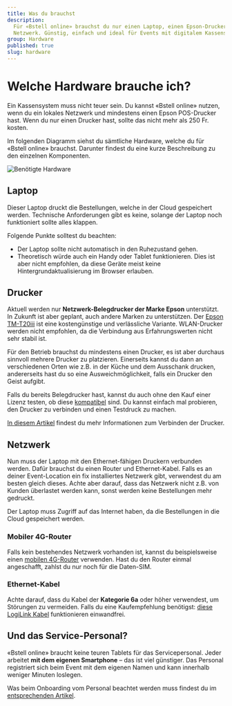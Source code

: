 ```yaml
---
title: Was du brauchst
description:
  Für «Bstell online» brauchst du nur einen Laptop, einen Epson-Drucker und ein
  Netzwerk. Günstig, einfach und ideal für Events mit digitalem Kassensystem.
group: Hardware
published: true
slug: hardware
---
```


# Welche Hardware brauche ich?

Ein Kassensystem muss nicht teuer sein. Du kannst «Bstell online» nutzen, wenn
du ein lokales Netzwerk und mindestens einen Epson POS-Drucker hast. Wenn du nur
einen Drucker hast, sollte das nicht mehr als 250 Fr. kosten.

Im folgenden Diagramm siehst du sämtliche Hardware, welche du für «Bstell
online» brauchst. Darunter findest du eine kurze Beschreibung zu den einzelnen
Komponenten.

<img src="/docs-assets/hardware.svg" alt="Benötigte Hardware" class="shadow-none" />

## Laptop

Dieser Laptop druckt die Bestellungen, welche in der Cloud gespeichert werden.
Technische Anforderungen gibt es keine, solange der Laptop noch funktioniert
sollte alles klappen.

Folgende Punkte solltest du beachten:

- Der Laptop sollte nicht automatisch in den Ruhezustand gehen.
- Theoretisch würde auch ein Handy oder Tablet funktionieren. Dies ist aber
  nicht empfohlen, da diese Geräte meist keine Hintergrundaktualisierung im
  Browser erlauben.

## Drucker

Aktuell werden nur **Netzwerk-Belegdrucker der Marke Epson** unterstützt. In
Zukunft ist aber geplant, auch andere Marken zu unterstützen. Der
[Epson TM-T20iii](https://www.galaxus.ch/de/s1/product/epson-tm-t20iii-ethernet-belegdrucker-12343562)
ist eine kostengünstige und verlässliche Variante. WLAN-Drucker werden nicht
empfohlen, da die Verbindung aus Erfahrungswerten nicht sehr stabil ist.

Für den Betrieb brauchst du mindestens einen Drucker, es ist aber durchaus
sinnvoll mehrere Drucker zu platzieren. Einerseits kannst du dann an
verschiedenen Orten wie z.B. in der Küche und dem Ausschank drucken,
andererseits hast du so eine Ausweichmöglichkeit, falls ein Drucker den Geist
aufgibt.

Falls du bereits Belegdrucker hast, kannst du auch ohne den Kauf einer Lizenz
testen, ob diese
[kompatibel](https://download4.epson.biz/sec_pubs/pos/reference_en/epos_js/ref_epos_sdk_js_en_devicespecifications_listofsupportedobjects.html)
sind. Du kannst einfach mal probieren, den Drucker zu verbinden und einen
Testdruck zu machen.

[In diesem Artikel](/docs/hardware/drucker) findest du mehr Informationen zum
Verbinden der Drucker.

## Netzwerk

Nun muss der Laptop mit den Ethernet-fähigen Druckern verbunden werden. Dafür
brauchst du einen Router und Ethernet-Kabel. Falls es an deiner Event-Location
ein fix installiertes Netzwerk gibt, verwendest du am besten gleich dieses.
Achte aber darauf, dass das Netzwerk nicht z.B. von Kunden überlastet werden
kann, sonst werden keine Bestellungen mehr gedruckt.

Der Laptop muss Zugriff auf das Internet haben, da die Bestellungen in die Cloud
gespeichert werden.

### Mobiler 4G-Router

Falls kein bestehendes Netzwerk vorhanden ist, kannst du beispielsweise einen
[mobilen 4G-Router](https://digitalrepublic.ch/de/produkt/4g-home-start/)
verwenden. Hast du den Router einmal angeschafft, zahlst du nur noch für die
Daten-SIM.

### Ethernet-Kabel

Achte darauf, dass du Kabel der **Kategorie 6a** oder höher verwendest, um
Störungen zu vermeiden. Falls du eine Kaufempfehlung benötigst:
[diese LogiLink Kabel](https://www.galaxus.ch/de/s1/product/logilink-netzwerkkabel-sftp-cat6a-5-m-netzwerkkabel-23199609)
funktionieren einwandfrei.

## Und das Service-Personal?

«Bstell online» braucht keine teuren Tablets für das Servicepersonal. Jeder
arbeitet **mit dem eigenen Smartphone** – das ist viel günstiger. Das Personal
registriert sich beim Event mit dem eigenen Namen und kann innerhalb weniger
Minuten loslegen.

Was beim Onboarding vom Personal beachtet werden muss findest du im
[entsprechenden Artikel](/docs/funktionen/personal).
